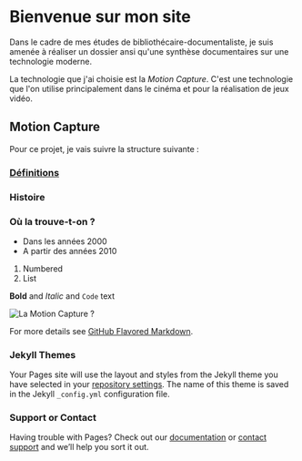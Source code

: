 # Bienvenue sur mon site

Dans le cadre de mes études de bibliothécaire-documentaliste, je suis amenée à réaliser un dossier ansi qu'une synthèse documentaires sur une technologie moderne.

La technologie que j'ai choisie est la _Motion Capture_. C'est une technologie que l'on utilise principalement dans le cinéma et pour la réalisation de jeux vidéo.

## Motion Capture

Pour ce projet, je vais suivre la structure suivante :


### [Définitions](definitions.md)
### Histoire
### Où la trouve-t-on ?

- Dans les années 2000
- A partir des années 2010

1. Numbered
2. List


**Bold** and _Italic_ and `Code` text

![La Motion Capture ?](what-is-motion-capture-1024x683.jpg)


For more details see [GitHub Flavored Markdown](https://guides.github.com/features/mastering-markdown/).

### Jekyll Themes

Your Pages site will use the layout and styles from the Jekyll theme you have selected in your [repository settings](https://github.com/Macsmatch/aori/settings). The name of this theme is saved in the Jekyll `_config.yml` configuration file.

### Support or Contact

Having trouble with Pages? Check out our [documentation](https://help.github.com/categories/github-pages-basics/) or [contact support](https://github.com/contact) and we’ll help you sort it out.
